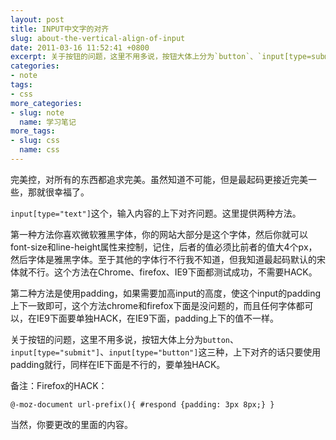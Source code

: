 ```yaml
---
layout: post
title: INPUT中文字的对齐
slug: about-the-vertical-align-of-input
date: 2011-03-16 11:52:41 +0800
excerpt: 关于按钮的问题，这里不用多说，按钮大体上分为`button`、`input[type=submit]`、`input[type=button]`这三种，上下对齐的话只要使用`padding`就行，同样在IE下面是不行的，要单独HACK。
categories:
- note
tags:
- css
more_categories:
- slug: note
  name: 学习笔记
more_tags:
- slug: css
  name: css
---
```


完美控，对所有的东西都追求完美。虽然知道不可能，但是最起码更接近完美一些，那就很幸福了。


`input[type="text"]`这个，输入内容的上下对齐问题。这里提供两种方法。

第一种方法你喜欢微软雅黑字体，你的网站大部分是这个字体，然后你就可以font-size和line-height属性来控制，记住，后者的值必须比前者的值大4个px，然后字体是雅黑字体。至于其他的字体行不行我不知道，但我知道最起码默认的宋体就不行。这个方法在Chrome、firefox、IE9下面都测试成功，不需要HACK。

第二种方法是使用padding，如果需要加高input的高度，使这个input的padding上下一致即可，这个方法chrome和firefox下面是没问题的，而且任何字体都可以，在IE9下面要单独HACK，在IE9下面，padding上下的值不一样。

关于按钮的问题，这里不用多说，按钮大体上分为`button`、`input[type="submit"]`、`input[type="button"]`这三种，上下对齐的话只要使用padding就行，同样在IE下面是不行的，要单独HACK。

备注：Firefox的HACK：

	@-moz-document url-prefix(){ #respond {padding: 3px 8px;} }

当然，你要更改的里面的内容。

